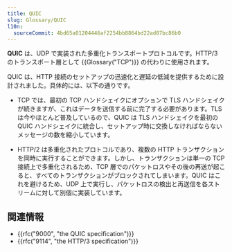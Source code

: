 ```yaml
---
title: QUIC
slug: Glossary/QUIC
l10n:
  sourceCommit: 4bd65a01204446af2254bb8864bd22ad87bc86b0
---
```


**QUIC** は、UDP で実装された多重化トランスポートプロトコルです。HTTP/3 のトランスポート層として {{Glossary("TCP")}} の代わりに使用されます。

QUIC は、HTTP 接続のセットアップの迅速化と遅延の低減を提供するために設計されました。具体的には、以下の通りです。

- TCP では、最初の TCP ハンドシェイクにオプションで TLS ハンドシェイクが続きますが、これはデータを送信する前に完了する必要があります。TLS は今やほとんど普及しているので、QUIC は TLS ハンドシェイクを最初の QUIC ハンドシェイクに統合し、セットアップ時に交換しなければならないメッセージの数を縮小しています。

- HTTP/2 は多重化されたプロトコルであり、複数の HTTP トランザクションを同時に実行することができます。しかし、トランザクションは単一の TCP 接続上で多重化されるため、TCP 層でのパケットロスやその後の再送が起こると、すべてのトランザクションがブロックされてしまいます。QUIC はこれを避けるため、UDP 上で実行し、パケットロスの検出と再送信を各ストリームに対して別個に実装しています。

## 関連情報

- {{rfc("9000", "the QUIC specification")}}
- {{rfc("9114", "the HTTP/3 specification")}}
